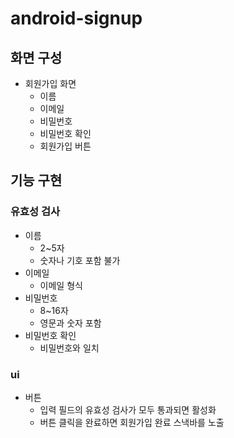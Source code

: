 # android-signup

## 화면 구성
- 회원가입 화면
  - 이름
  - 이메일
  - 비밀번호
  - 비밀번호 확인
  - 회원가입 버튼

## 기능 구현
### 유효성 검사
- 이름
  - 2~5자
  - 숫자나 기호 포함 불가
- 이메일
  - 이메일 형식
- 비밀번호
  - 8~16자
  - 영문과 숫자 포함
- 비밀번호 확인
  - 비밀번호와 일치
### ui
- 버튼
  - 입력 필드의 유효성 검사가 모두 통과되면 활성화
  - 버튼 클릭을 완료하면 회원가입 완료 스낵바를 노출
